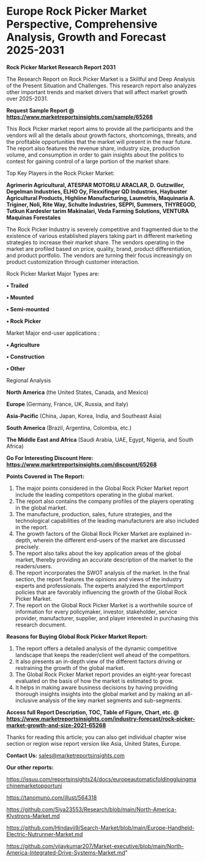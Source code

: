 # Europe Rock Picker Market Perspective, Comprehensive Analysis, Growth and Forecast 2025-2031

<strong>Rock Picker Market Research Report 2031</strong>

The Research Report on Rock Picker Market is a Skillful and Deep Analysis of the Present Situation and Challenges. This research report also analyzes other important trends and market drivers that will affect market growth over 2025-2031.

<strong>Request Sample Report @ <a href=https://www.marketreportsinsights.com/sample/65268>https://www.marketreportsinsights.com/sample/65268</a></strong>

This Rock Picker market report aims to provide all the participants and the vendors will all the details about growth factors, shortcomings, threats, and the profitable opportunities that the market will present in the near future. The report also features the revenue share, industry size, production volume, and consumption in order to gain insights about the politics to contest for gaining control of a large portion of the market share.

Top Key Players in the Rock Picker Market:

<strong>Agrimerin Agricultural, ATESPAR MOTORLU ARACLAR, D. Gutzwiller, Degelman Industries, ELHO Oy, Flexxifinger QD Industries, Haybuster Agricultural Products, Highline Manufacturing, Laumetris, Maquinaria A. Triginer, Noli, Rite Way, Schulte Industries, SEPPI, Summers, THYREGOD, Tutkun Kardesler tarim Makinalari, Veda Farming Solutions, VENTURA Maquinas Forestales</strong>

The Rock Picker Industry is severely competitive and fragmented due to the existence of various established players taking part in different marketing strategies to increase their market share. The vendors operating in the market are profiled based on price, quality, brand, product differentiation, and product portfolio. The vendors are turning their focus increasingly on product customization through customer interaction.

Rock Picker Market Major Types are:

<strong>• Trailed

• Mounted

• Semi-mounted

• Rock Picker</strong>

Market Major end-user applications :

<strong>• Agriculture

• Construction

• Other</strong>

Regional Analysis

</u><strong><b>North America</b></strong> (the United States, Canada, and Mexico)

<strong><b>Europe </b></strong>(Germany, France, UK, Russia, and Italy)

<strong><b>Asia-Pacific</b></strong> (China, Japan, Korea, India, and Southeast Asia)

<strong><b>South America</b></strong> (Brazil, Argentina, Colombia, etc.)

<strong><b>The Middle East and Africa</b></strong> (Saudi Arabia, UAE, Egypt, Nigeria, and South Africa)

<strong>Go For Interesting Discount Here: <a href=https://www.marketreportsinsights.com/discount/65268>https://www.marketreportsinsights.com/discount/65268</a></strong>

<strong>Points Covered in The Report:</strong>
<ol>
  <li>The major points considered in the Global Rock Picker Market report include the leading competitors operating in the global market.</li>
  <li>The report also contains the company profiles of the players operating in the global market.</li>
  <li>The manufacture, production, sales, future strategies, and the technological capabilities of the leading manufacturers are also included in the report.</li>
  <li>The growth factors of the Global Rock Picker Market are explained in-depth, wherein the different end-users of the market are discussed precisely.</li>
  <li>The report also talks about the key application areas of the global market, thereby providing an accurate description of the market to the readers/users.</li>
  <li>The report incorporates the SWOT analysis of the market. In the final section, the report features the opinions and views of the industry experts and professionals. The experts analyzed the export/import policies that are favorably influencing the growth of the Global Rock Picker Market.</li>
  <li>The report on the Global Rock Picker Market is a worthwhile source of information for every policymaker, investor, stakeholder, service provider, manufacturer, supplier, and player interested in purchasing this research document.</li>
</ol>
<strong>Reasons for Buying Global Rock Picker Market Report:</strong>

<ol>
  <li>The report offers a detailed analysis of the dynamic competitive landscape that keeps the reader/client well ahead of the competitors.</li>
  <li>It also presents an in-depth view of the different factors driving or restraining the growth of the global market.</li>
  <li>The Global Rock Picker Market report provides an eight-year forecast evaluated on the basis of how the market is estimated to grow.</li>
  <li>It helps in making aware business decisions by having providing thorough insights insights into the global market and by making an all-inclusive analysis of the key market segments and sub-segments.</li>
</ol>
<strong>Access full Report Description, TOC, Table of Figure, Chart, etc. @ <a href=https://www.marketreportsinsights.com/industry-forecast/rock-picker-market-growth-and-size-2021-65268>https://www.marketreportsinsights.com/industry-forecast/rock-picker-market-growth-and-size-2021-65268</a></strong>


Thanks for reading this article; you can also get individual chapter wise section or region wise report version like Asia, United States, Europe.

<strong>Contact Us:</strong>
sales@marketreportsinsights.com

<strong>Our other reports:</strong>

<a href=https://issuu.com/reportsinsights24/docs/europeautomaticfoldinggluingmachinemarketopportuni>https://issuu.com/reportsinsights24/docs/europeautomaticfoldinggluingmachinemarketopportuni</a>

<a href=https://tanomuno.com/illust/564318>https://tanomuno.com/illust/564318</a>

<a href=https://github.com/Siya23553/Research/blob/main/North-America-Klystrons-Market.md>https://github.com/Siya23553/Research/blob/main/North-America-Klystrons-Market.md</a>

<a href=https://github.com/Hindavii9/Search-Market/blob/main/Europe-Handheld-Electric-Nutrunner-Market.md>https://github.com/Hindavii9/Search-Market/blob/main/Europe-Handheld-Electric-Nutrunner-Market.md</a>

<a href=https://github.com/vijaykumar207/Market-executive/blob/main/North-America-Integrated-Drive-Systems-Market.md>https://github.com/vijaykumar207/Market-executive/blob/main/North-America-Integrated-Drive-Systems-Market.md</a>"
